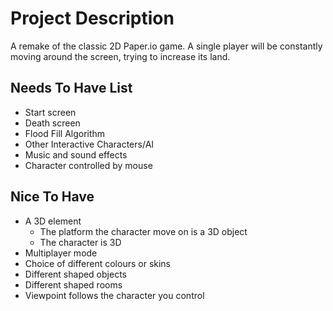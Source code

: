 # Project Description

A remake of the classic 2D Paper.io game. A single player will be constantly moving around the screen, trying to increase its land. 

## Needs To Have List 
- Start screen
- Death screen
- Flood Fill Algorithm
- Other Interactive Characters/AI
- Music and sound effects
- Character controlled by mouse

## Nice To Have
- A 3D element 
    - The platform the character move on is a 3D object
    - The character is 3D 
- Multiplayer mode
- Choice of different colours or skins
- Different shaped objects
- Different shaped rooms
- Viewpoint follows the character you control

